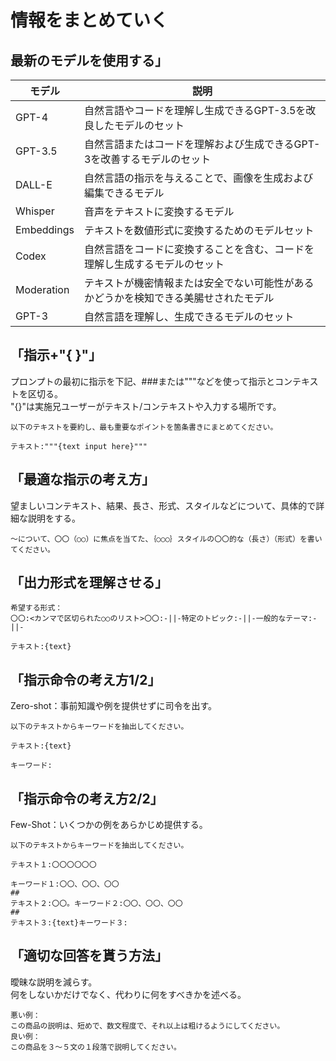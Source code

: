 # 情報をまとめていく

## 最新のモデルを使用する」
|モデル|説明|
|---|---|
|GPT-4|自然言語やコードを理解し生成できるGPT-3.5を改良したモデルのセット|
|GPT-3.5|自然言語またはコードを理解および生成できるGPT-3を改善するモデルのセット|
|DALL-E|自然言語の指示を与えることで、画像を生成および編集できるモデル|
|Whisper|音声をテキストに変換するモデル|
|Embeddings|テキストを数値形式に変換するためのモデルセット|
|Codex|自然言語をコードに変換することを含む、コードを理解し生成するモデルのセット|
|Moderation|テキストが機密情報または安全でない可能性があるかどうかを検知できる美腸せされたモデル|
|GPT-3|自然言語を理解し、生成できるモデルのセット|

## 「指示+"{ }"」
プロンプトの最初に指示を下記、###または"""などを使って指示とコンテキストを区切る。<br>
"{}"は実施兄ユーザーがテキスト/コンテキストや入力する場所です。<br>

```
以下のテキストを要約し、最も重要なポイントを箇条書きにまとめてください。

テキスト:"""{text input here}"""
```

## 「最適な指示の考え方」
望ましいコンテキスト、結果、長さ、形式、スタイルなどについて、具体的で詳細な説明をする。<br>
```
～について、〇〇（○○）に焦点を当てた、｛○○○｝スタイルの〇〇的な（長さ）（形式）を書いてください。
```

## 「出力形式を理解させる」
```
希望する形式：
〇〇:<カンマで区切られた○○のリスト>〇〇:-||-特定のトピック:-||-一般的なテーマ:-||-

テキスト:{text}
```

## 「指示命令の考え方1/2」
Zero-shot：事前知識や例を提供せずに司令を出す。<br>
```
以下のテキストからキーワードを抽出してください。

テキスト:{text}

キーワード:
```

## 「指示命令の考え方2/2」
Few-Shot：いくつかの例をあらかじめ提供する。
```
以下のテキストからキーワードを抽出してください。

テキスト１:〇〇〇〇〇〇

キーワード１:〇〇、〇〇、〇〇
##
テキスト２:〇〇。キーワード２:〇〇、〇〇、〇〇
##
テキスト３:{text}キーワード３:
```

## 「適切な回答を貰う方法」
曖昧な説明を減らす。<br>
何をしないかだけでなく、代わりに何をすべきかを述べる。<br>
```
悪い例：
この商品の説明は、短めで、数文程度で、それ以上は粗けるようにしてください。
良い例：
この商品を３～５文の１段落で説明してください。
```
